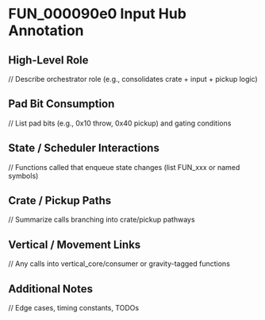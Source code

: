 # FUN_000090e0 Input Hub Annotation

## High-Level Role
// Describe orchestrator role (e.g., consolidates crate + input + pickup logic)

## Pad Bit Consumption
// List pad bits (e.g., 0x10 throw, 0x40 pickup) and gating conditions

## State / Scheduler Interactions
// Functions called that enqueue state changes (list FUN_xxx or named symbols)

## Crate / Pickup Paths
// Summarize calls branching into crate/pickup pathways

## Vertical / Movement Links
// Any calls into vertical_core/consumer or gravity-tagged functions

## Additional Notes
// Edge cases, timing constants, TODOs
